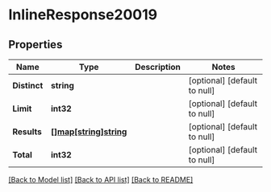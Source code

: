 # InlineResponse20019

## Properties
Name | Type | Description | Notes
------------ | ------------- | ------------- | -------------
**Distinct** | **string** |  | [optional] [default to null]
**Limit** | **int32** |  | [optional] [default to null]
**Results** | [**[]map[string]string**](map.md) |  | [optional] [default to null]
**Total** | **int32** |  | [optional] [default to null]

[[Back to Model list]](../README.md#documentation-for-models) [[Back to API list]](../README.md#documentation-for-api-endpoints) [[Back to README]](../README.md)

